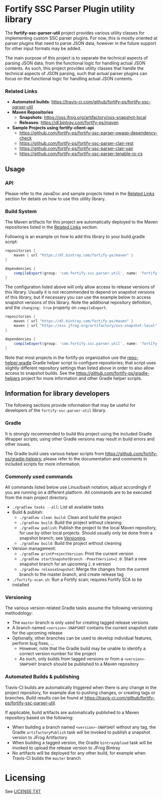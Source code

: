# Fortify SSC Parser Plugin utility library 

The **fortify-ssc-parser-util** project provides various utility classes 
for implementing custom SSC parser plugins. For now, this is mostly oriented 
at parser plugins that need to parse JSON data, however in the future support 
for other input formats may be added.

The main purpose of this project is to separate the technical aspects of 
parsing JSON data, from the functional logic for handling actual JSON contents.
As such, this project provides utility classes that handle the technical aspects
of JSON parsing, such that actual parser plugins can focus on the functional logic
for handling actual JSON contents.

### Related Links

* **Automated builds**: https://travis-ci.com/github/fortify-ps/fortify-ssc-parser-util
* **Maven Repositories**
  * **Snapshots**: https://oss.jfrog.org/artifactory/oss-snapshot-local
  * **Releases**: https://dl.bintray.com/fortify-ps/maven
* **Sample Projects using fortify-client-api**
  * https://github.com/fortify-ps/fortify-ssc-parser-owasp-dependency-check
  * https://github.com/fortify-ps/fortify-ssc-parser-clair-rest
  * https://github.com/fortify-ps/fortify-ssc-parser-clair-yair
  * https://github.com/fortify-ps/fortify-ssc-parser-tenable-io-cs

## Usage

### API
Please refer to the JavaDoc and sample projects listed in the [Related Links](#related-links) section
for details on how to use this utility library.

### Build System
The Maven artifacts for this project are automatically deployed to
the Maven repositories listed in the [Related Links](#related-links) section.

Following is an example on how to add this library to your build.gradle 
script:

```groovy
repositories {
    maven { url "https://dl.bintray.com/fortify-ps/maven" }
}

dependencies {
    compileExport(group: 'com.fortify.ssc.parser.util', name: 'fortify-ssc-parser-util', version:'<version>') { transitive = true }
}
```

The configuration listed above will only allow access to release versions of this library.
Usually it is not recommended to depend on snapshot versions of this library, but if necessary
you can use the example below to access snapshot versions of this library. Note the additional
repository definition, and the `changing: true` property on `compileExport`.

```groovy
repositories {
    maven { url "https://dl.bintray.com/fortify-ps/maven" }
    maven { url "https://oss.jfrog.org/artifactory/oss-snapshot-local" }
}

dependencies {
    compileExport(group: 'com.fortify.ssc.parser.util', name: 'fortify-ssc-parser-util', version:'<version>', changing: true) { transitive = true }
}
```

Note that most projects in the fortify-ps organization use the
[repo-helper.gradle](https://github.com/fortify-ps/gradle-helpers/blob/1.0/repo-helper.gradle)
Gradle helper script to configure repositories; that script uses
slightly different repository settings than listed above in order to also 
allow access to snapshot builds. See the https://github.com/fortify-ps/gradle-helpers 
project for more information and other Gradle helper scripts.


## Information for library developers

The following sections provide information that may be useful for developers of the 
`fortify-ssc-parser-util` library.

### Gradle

It is strongly recommended to build this project using the included Gradle Wrapper
scripts; using other Gradle versions may result in build errors and other issues.

The Gradle build uses various helper scripts from https://github.com/fortify-ps/gradle-helpers;
please refer to the documentation and comments in included scripts for more information. 

### Commonly used commands

All commands listed below use Linux/bash notation; adjust accordingly if you
are running on a different platform. All commands are to be executed from
the main project directory.

* `./gradlew tasks --all`: List all available tasks
* Build & publish:
  * `./gradlew clean build`: Clean and build the project
  * `./gradlew build`: Build the project without cleaning
  * `./gradlew publish`: Publish the project to the local Maven repository, for use by other local projects. Should usually only be done from a snapshot branch; see [Versioning](#versioning).
  * `./gradlew build`: Build the project without cleaning
* Version management:
  * `./gradlew printProjectVersion`: Print the current version
  * `./gradlew startSnapshotBranch -PnextVersion=2.0`: Start a new snapshot branch for an upcoming `2.0` version
  * `./gradlew releaseSnapshot`: Merge the changes from the current branch to the master branch, and create release tag
* `./fortify-scan.sh`: Run a Fortify scan; requires Fortify SCA to be installed

### Versioning

The various version-related Gradle tasks assume the following versioning methodology:
* The `master` branch is only used for creating tagged release versions
* A branch named `<version>-SNAPSHOT` contains the current snapshot state for the upcoming release
* Optionally, other branches can be used to develop individual features, perform bug fixes, ...
  * However, note that the Gradle build may be unable to identify a correct version number for the project
  * As such, only builds from tagged versions or from a `<version>-SNAPSHOT` branch should be published to a Maven repository

### Automated Builds & publishing

Travis-CI builds are automatically triggered when there is any change in the project repository,
for example due to pushing changes, or creating tags or branches. Build results can be found
at https://travis-ci.com/github/fortify-ps/fortify-ssc-parser-util.

If applicable, build artifacts are automatically published to a Maven repository based on the
following:
* When building a branch named `<version>-SNAPSHOT` without any tag, the Gradle `artifactoryPublish` task will be invoked to publish a snapshot version to JFrog Artifactory
* When building a tagged version, the Gradle `bintrayUpload` task will be invoked to upload the release version to JFrog Bintray
* No artifacts will be deployed for any other build, for example when Travis-CI builds the `master` branch

# Licensing
See [LICENSE.TXT](LICENSE.TXT)